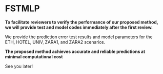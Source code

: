 # FSTMLP

**To facilitate reviewers to verify the performance of our proposed method, we will provide test and model codes immediately after the first review.**

We provide the prediction error test results and model parameters for the ETH, HOTEL, UNIV, ZARA1, and ZARA2 scenarios.

**The proposed method achieves accurate and reliable predictions at minimal computational cost**




See you later!
